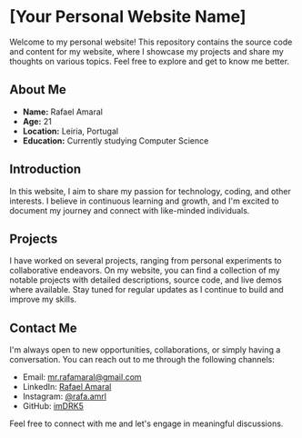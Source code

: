 # [Your Personal Website Name]

Welcome to my personal website! This repository contains the source code and content for my website, where I showcase my projects and share my thoughts on various topics. Feel free to explore and get to know me better.

## About Me

- **Name:** Rafael Amaral
- **Age:** 21
- **Location:** Leiria, Portugal
- **Education:** Currently studying Computer Science

## Introduction

In this website, I aim to share my passion for technology, coding, and other interests. I believe in continuous learning and growth, and I'm excited to document my journey and connect with like-minded individuals.

## Projects

I have worked on several projects, ranging from personal experiments to collaborative endeavors. On my website, you can find a collection of my notable projects with detailed descriptions, source code, and live demos where available. Stay tuned for regular updates as I continue to build and improve my skills.

## Contact Me

I'm always open to new opportunities, collaborations, or simply having a conversation. You can reach out to me through the following channels:

- Email: [mr.rafamaral@gmail.com](mailto:mr.rafamaral@gmail.com)
- LinkedIn: [Rafael Amaral](https://www.linkedin.com/in/rafael-amaral-840b0720a/)
- Instagram: [@rafa.amrl](https://instagram.com/rafa.amrl)
- GitHub: [imDRK5](https://github.com/imdrk5)

Feel free to connect with me and let's engage in meaningful discussions.